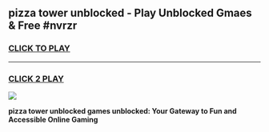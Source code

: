 
## pizza tower unblocked - Play Unblocked Gmaes & Free #nvrzr
<h3>
<a href="https://news.freeplayer.one?title=pizza_tower_unblocked&ref=03M">CLICK TO PLAY</a></h3>
<hr>

<h3>
<a href="https://news.freeplayer.one?title=pizza_tower_unblocked&ref=03M">CLICK 2 PLAY</a>
  
</h3>

<a href="https://news.freeplayer.one?title=pizza_tower_unblocked&ref=03M"><img src="https://clearcache.store/games.png"></a>


**pizza tower unblocked games unblocked: Your Gateway to Fun and Accessible Online Gaming**
